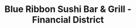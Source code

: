 ---
layout: place
title: "Blue Ribbon Sushi Bar & Grill - Financial District"
permalink: /new-york/new-york/blue-ribbon-sushi-bar-grill-financial-district.html
stateAbbr: NY
stateName: New York
cityName: New York
seo:
  name: "Blue Ribbon Sushi Bar & Grill - Financial District"
  type: Restaurant
  links: null
description: "Looking for sushi in New York, New York? Check out Blue Ribbon Sushi Bar & Grill - Financial District for a delightful Japanese dining experience. Enjoy a va..."
place_id: ChIJQ0zcVetbwokRV31aWICOGKk
photos:
  - name: >-
      places/ChIJQ0zcVetbwokRV31aWICOGKk/photos/AeeoHcI2ti4DF_EXRYlQD9wv_ESpdQJLBKKyUWInv2wUdpJeM1Va-wAFx5OzUV9Gdt8m3MyEHJIbPkmKl93KocVQDlvyg-dHPnG-QnZDRiwTbOvtiZG-CLwnZCK3T3N4WfA0_yBbCB8LP5O_bYgaKZ_ysI_lWqPUX7bvFWsJq2bMieJllGJFqvY3qbppuG6_zpg3YaM5wPHKufwMzxboZyRFw_gOyw8d0l9dAM0THzF_wmAjnI93pkEGpJlxR4dswcpPfWcXQbj7LbaQISA4wO_Fv5wg_SvLgOp18VuHFSuFi4LgfGkEd3LgRVlwhFaJ3uROPT5B_JAEbaOqNKoxyrsIEECBuYfQsuIAZ0aIZykLehAsJEK3GyzFw29kJ4rYhUXQytLTINEt8nvTpUHknBWFo9LJgWIRp4_flutB4kZt8lni5A
    widthPx: 800
    heightPx: 534
    authorAttributions:
      - displayName: Jaden Hasan
        uri: https://maps.google.com/maps/contrib/117183395728618723383
        photoUri: >-
          https://lh3.googleusercontent.com/a/ACg8ocLB0s6_FoeRPTZ6mIbpxmwOcEKfKbME3RmHrA2l6S6zW6N3tg=s100-p-k-no-mo
    flagContentUri: >-
      https://www.google.com/local/imagery/report/?cb_client=maps_api_places.places_api&image_key=!1e10!2sCIHM0ogKEICAgID41LuCGw&hl=en-US
    googleMapsUri: >-
      https://www.google.com/maps/place//data=!3m4!1e2!3m2!1sCIHM0ogKEICAgID41LuCGw!2e10!4m2!3m1!1s0x89c25beb55dc4c43:0xa9188e80585a7d57
  - name: >-
      places/ChIJQ0zcVetbwokRV31aWICOGKk/photos/AeeoHcLEGvBlyp9he6svYS6-10vfN04bRf2LowdwcypR9VkN4cyHjRhBv8ffsh5mfQCGtssJMf5_f5uZoTMSjGuJXSHQWqQGrKSkt2mte_CqM0gWeqe4Mau6wKQ7yPEg13yUm6vJyNuKiUkZmb6sdQQ7XeSJJ0a-vil9U0C1I9uaXhCemUz_vbOi5v8Myf8ZSEGHBk-RDCCm6bXAI1O7leZ-Sdg1pKfqqwsExu10fiL8sc3KwbHArbcBOqckvGNOFKQ9Bg6D8Mg_FSUHWYAv_4EVSBaQIHDe5VASN-PU9C1-HmaX1FpD7pO6cRLcqfFtTEf1JrCszDrHkFuzvNX4o_JVeYIqbXMSJu00lQJzwfVArQT9-dZDiD2df7xt48wstzBdlHQuWz0qrObt3ntDxWL2EX-xr4LSzTc6mH4R6R1paPa5dQ
    widthPx: 4032
    heightPx: 3024
    authorAttributions:
      - displayName: Marco Rosario Pasquali
        uri: https://maps.google.com/maps/contrib/106512126233405776007
        photoUri: >-
          https://lh3.googleusercontent.com/a-/ALV-UjU_x3ciUprWNd7lgj8Koqlo17U0AAt8bCUxmcFnXCBWC3uLlUXH=s100-p-k-no-mo
    flagContentUri: >-
      https://www.google.com/local/imagery/report/?cb_client=maps_api_places.places_api&image_key=!1e10!2sCIHM0ogKEICAgIDE0uCSXQ&hl=en-US
    googleMapsUri: >-
      https://www.google.com/maps/place//data=!3m4!1e2!3m2!1sCIHM0ogKEICAgIDE0uCSXQ!2e10!4m2!3m1!1s0x89c25beb55dc4c43:0xa9188e80585a7d57
  - name: >-
      places/ChIJQ0zcVetbwokRV31aWICOGKk/photos/AeeoHcI4VlE4obGFnrVJnU3TwM--466pbWh55rwB9Jx_qJQFXB8W91VKe0Tgw-42Xb4RDlmxrIs0JUY5lm-L7jViqcqSIsE_LMUvyTfdbw4rH2BgxOw9nKVIY9dmcmnCcjwWpai1dyeXDj2gkggS5ppkLJ_u0PjUtjI2HR9rIYFPKHFE8OVdwW58yxL5tfG3ODX3GZnbUP3eamUGr5wpyTsW1I6EddFefXU-0VuTr-E7J8GsMKvVpB6-dENU4riBW8Mwp_JamAkW2YQWsusS57-0zyYV9meX295DoF9oVEVYy-xo-A
    widthPx: 4800
    heightPx: 2199
    authorAttributions:
      - displayName: Blue Ribbon Federal Grill
        uri: https://maps.google.com/maps/contrib/110511128588803155662
        photoUri: >-
          https://lh3.googleusercontent.com/a-/ALV-UjVLz8MlGbQkfBNQJC-PG6mSz5Zk5L2MyFGRZAUR-1Xo0matJfM=s100-p-k-no-mo
    flagContentUri: >-
      https://www.google.com/local/imagery/report/?cb_client=maps_api_places.places_api&image_key=!1e10!2sAF1QipP2z91JoAwZv-1gULY84xlGBiCRFAGdW2PJJuax&hl=en-US
    googleMapsUri: >-
      https://www.google.com/maps/place//data=!3m4!1e2!3m2!1sAF1QipP2z91JoAwZv-1gULY84xlGBiCRFAGdW2PJJuax!2e10!4m2!3m1!1s0x89c25beb55dc4c43:0xa9188e80585a7d57
  - name: >-
      places/ChIJQ0zcVetbwokRV31aWICOGKk/photos/AeeoHcIgpT__vbFb_FzWk6B8HO4J1gV04733TFvOYuYIEBk_iJICMDIASKF2L15rMkofRLqFjU7rSJhgAAIuHCU0wWc8mgmv1jUGe0-cNtgAd7-hC59NySXSzXe6lmvw_jyRE9CT69UC_HVdV2FIgDxSBvGP5Qrq1GmuWWb8MciIXuo52qsYRxxTuHjwMtJNLOHNdwEoEdaVUNUFW0xIJ0kgLb3K6nsBlIX5sdYPSfoXY7Duo_W29qO48yfP3BfTYQ49QyYSYhR8XGbpx_vnDizbLLH0P8gcvXlF7R17HmfBS72Fw6c4tRHt_W2EM54qOJdlHPXbbTJarT9koorCR9KwDFoqj9ATelvhpDVrukGjt8GF3tZ7FnprIVL_A9S7jhSYFv6frf1PhQKBS02wEUyXSjzZTImM50pXdbaf3dcDGkt-OQ
    widthPx: 4032
    heightPx: 3024
    authorAttributions:
      - displayName: Flora Fiorillo
        uri: https://maps.google.com/maps/contrib/103346651663028684534
        photoUri: >-
          https://lh3.googleusercontent.com/a-/ALV-UjXqmfiLV6a04SoBzNbDd7v4wde3ED73xDq2cHMW04WYnohZj6yVPw=s100-p-k-no-mo
    flagContentUri: >-
      https://www.google.com/local/imagery/report/?cb_client=maps_api_places.places_api&image_key=!1e10!2sCIHM0ogKEICAgIC36I3zQw&hl=en-US
    googleMapsUri: >-
      https://www.google.com/maps/place//data=!3m4!1e2!3m2!1sCIHM0ogKEICAgIC36I3zQw!2e10!4m2!3m1!1s0x89c25beb55dc4c43:0xa9188e80585a7d57
  - name: >-
      places/ChIJQ0zcVetbwokRV31aWICOGKk/photos/AeeoHcLRdmq_eCirZs4-m9iuPRWafGqCQfhn0cuevKkg7Fd2SK4dc7SxqdzDqrdgEiaKqaXAVShvVH7RNX_n4XnRdfW4oB1IYi0f72F2e3XqXWW9HiKWE5-plb4z3ycOPbairiDeqpShSwitS1Racgt-3cOWQdYLDbRhP-Vk1klGFqGtPOP16SUF4vvCxLXgSlaDjjFeTwpqDpmOSN3HFx4awta3HS3neX2gEV_QLAWIHSZpPTpD31wGM7zp-nAcOO39t-Vo5IT7VNoDHW6A778b9lgE5JGTf-k9ELcrMPifkrS4D2H3-qKOLPRopQqgvbTJ9tNatwgJIRqNPsZWfUgvnnD3M1-PwRZpAkcQSgtUy89mimELgmaxjpRqg18L7XAeVBTOlYy4Yv_1xp_2lglVYhROTFBUr2dkO2K3V3sA5SRhSA
    widthPx: 4080
    heightPx: 3072
    authorAttributions:
      - displayName: Todd Cohen
        uri: https://maps.google.com/maps/contrib/107140309854045839068
        photoUri: >-
          https://lh3.googleusercontent.com/a-/ALV-UjUOoo9r0MoCFlYFECZtW5CjcPDk6pgL65puAp_a7FGQt-yOqZWzGQ=s100-p-k-no-mo
    flagContentUri: >-
      https://www.google.com/local/imagery/report/?cb_client=maps_api_places.places_api&image_key=!1e10!2sCIHM0ogKEICAgIDL48zyUg&hl=en-US
    googleMapsUri: >-
      https://www.google.com/maps/place//data=!3m4!1e2!3m2!1sCIHM0ogKEICAgIDL48zyUg!2e10!4m2!3m1!1s0x89c25beb55dc4c43:0xa9188e80585a7d57
  - name: >-
      places/ChIJQ0zcVetbwokRV31aWICOGKk/photos/AeeoHcKBTxYFEQnd6f28OWFEwA8KF4hE3t9W8A9l9BedFaoJ87DK6br-tYchqyPB1h5nSH-_7D11X0_tJXB-zE0EMs0mn28ufaejEDDhOX7ToQ8e4vNOUiehIOYPYm3b034Gf4bxH0CHRz-iibnlIMNI3TgJKEaqzCT3XTiVbQ7zVQ10_ml_PVEuohB8IU10looP8mUIOz5Ej5IOJtJhf8_wJOGThXUFd0yrWNSuxFZtoUBzP9waalnomAxjawH0cgEL_s02jkK2_ecshOWm7tTCG51OARs0GfTufs5FPJ5Y27YpK8I-o7POEA-IuCwmC9sINFsbZKGpOGszOoCS0LYavZxs0iF6HNBmQavSGVDgR7TUVKG0BYqKzyg4kVQF8XoN5CKxYZMZL3PByUJNITJWZH2HNT3YA_c5vMRxKQZJHPFWOxd9
    widthPx: 3024
    heightPx: 4032
    authorAttributions:
      - displayName: Sara
        uri: https://maps.google.com/maps/contrib/106466772730502199649
        photoUri: >-
          https://lh3.googleusercontent.com/a/ACg8ocK60u59MrI6tA8KgKXNZT91-F4B-KMuLNypCib8yCSUADwgcSJf=s100-p-k-no-mo
    flagContentUri: >-
      https://www.google.com/local/imagery/report/?cb_client=maps_api_places.places_api&image_key=!1e10!2sCIHM0ogKEICAgICHndWl7gE&hl=en-US
    googleMapsUri: >-
      https://www.google.com/maps/place//data=!3m4!1e2!3m2!1sCIHM0ogKEICAgICHndWl7gE!2e10!4m2!3m1!1s0x89c25beb55dc4c43:0xa9188e80585a7d57
  - name: >-
      places/ChIJQ0zcVetbwokRV31aWICOGKk/photos/AeeoHcL-DZFrw_8ihVCkBd4DFrzM1Bqj9lb-nyr-ivZOu3rovFUl1JCKRha90-0M0rdFLcQO8zmPvkMXKR-yJEZDjfrppSSHr8AMi7W6nlFRZEKnz0d_xK7W3AIW_aorI3OBiJO6Ot0WWkae2x93uPK_4bie9Gpo5HTXczosJtNZ7-uEalk-GnrLp1fFY_dxRobxq-kLhK983dw60etyQ_xJe-Wl7upWOPm-FYoabsg0ZwcGfXIsVzEmCz9C8Wv9C-U55-FvUENXQLQpNsNDxi6w76Xpz01OKqDBbkqQCCjuaMvCTFNDH5Da1nyfV29hyBPCl2z3lAGHNG8SCX9OpKXC44h4vHzgRax-LeaY5tu0xayKKi87Cc9-WRy6UfygCkJ9-rM3iWTfa2M9qZ-fT9ZAZUo7lc4eD7ryDM0N0mkeRa0ZK2Sl
    widthPx: 4032
    heightPx: 3024
    authorAttributions:
      - displayName: Andres Leonardo Rodriguez Ramirez
        uri: https://maps.google.com/maps/contrib/115976497115225359649
        photoUri: >-
          https://lh3.googleusercontent.com/a-/ALV-UjVEYOw5YTnNBcVz841XzTrgJzBmaPQ7T-Vj0dOyNiPi5EVr4GMi=s100-p-k-no-mo
    flagContentUri: >-
      https://www.google.com/local/imagery/report/?cb_client=maps_api_places.places_api&image_key=!1e10!2sCIHM0ogKEICAgIDLr6DzqQE&hl=en-US
    googleMapsUri: >-
      https://www.google.com/maps/place//data=!3m4!1e2!3m2!1sCIHM0ogKEICAgIDLr6DzqQE!2e10!4m2!3m1!1s0x89c25beb55dc4c43:0xa9188e80585a7d57
  - name: >-
      places/ChIJQ0zcVetbwokRV31aWICOGKk/photos/AeeoHcJNjn6beX0gi1X969vQfCpsyX82HPIHowiJB4AyDMoA0hiUD02XCDD0PDQ2aeDf0wjI2IL_NxTc2Muvk7CfS0U3y_RzLs6Fh6Te3838uBmZPWm8x8CCEH6ZAFtZZAer2_5DqMOxrz8Pa6_qVW5MvRTf8_AvVJRFyHXfixkE3YdWNMAh7jabU3zHnCa5NkPmcUdUg6Ks9GXCvgTyIzkmUllrgJ-1FnL20q4KayQIlw6EotM7PDE0i1aZv0O0KwqvzLVOofjoUahHmlCc8TgVxBPUWcTlqWwfdcyp2rsBwqytiTUNta4xgzcUYtZMnoMf8-9J2S41ZAtYjfdDsjvUUB52A9tYIRv5vUsxttvoMg-Dqd7He0OyY9pW5bBIw5ZaxobiS09zs1oWYoNKR-ERqKbnQBl0pSYaoAJiVnLPJc2o4A
    widthPx: 4032
    heightPx: 3024
    authorAttributions:
      - displayName: Eugene K
        uri: https://maps.google.com/maps/contrib/110604540765018384435
        photoUri: >-
          https://lh3.googleusercontent.com/a/ACg8ocKDt9Kp5UZHiMcKxXuHnzwCdrap47QWzWCWTaek8IKx4TfuzWFR=s100-p-k-no-mo
    flagContentUri: >-
      https://www.google.com/local/imagery/report/?cb_client=maps_api_places.places_api&image_key=!1e10!2sCIHM0ogKEICAgICkjO_LdQ&hl=en-US
    googleMapsUri: >-
      https://www.google.com/maps/place//data=!3m4!1e2!3m2!1sCIHM0ogKEICAgICkjO_LdQ!2e10!4m2!3m1!1s0x89c25beb55dc4c43:0xa9188e80585a7d57
  - name: >-
      places/ChIJQ0zcVetbwokRV31aWICOGKk/photos/AeeoHcK2aTQhHhhTCWRnprk57hvE2Odn71feEEJvF5jgandxgClGgnxtwk2WF2HohA26WJZPyLIyAIzHbuMyOXCCzcTuY3ov82lbpr_gKX0SZ47YDcXLg7LhdcLGe2lL4dHBXP1zOIp9Qhy3evIQRJAZZ2CoQmNifFFawPzDsIDh2PlATEJJVYibx734nUCaPhZEg3WIXif3XqhsrAiyDB5_DJPoLx_JwRwYSHDj8aP4n-mKZ4QWd3ki5BPA2za04JZpRIXxpPJqr1r-vOW-3E4KhvIG6EUdYYji-ZksPl2FBIMz50byVJTmfqH-sKjiTi7h6h2iIxUjdhg7Rufj1FkB2MmRiuco8BuSNvIEw3xg-xDNz5C-9j1aa2iTDt2CYJkFxrEYxPd302ugkaAf2AFcvdkhIPt5p1DzgmH0-HrNg6S7nQ
    widthPx: 3000
    heightPx: 4000
    authorAttributions:
      - displayName: Toni
        uri: https://maps.google.com/maps/contrib/105745369021895046521
        photoUri: >-
          https://lh3.googleusercontent.com/a-/ALV-UjUp_kwVgQABCCjTeIDTcx4AhNQ37rCHOQX0tzrYqCECM7ENjow7yA=s100-p-k-no-mo
    flagContentUri: >-
      https://www.google.com/local/imagery/report/?cb_client=maps_api_places.places_api&image_key=!1e10!2sCIHM0ogKEICAgICO99rlbg&hl=en-US
    googleMapsUri: >-
      https://www.google.com/maps/place//data=!3m4!1e2!3m2!1sCIHM0ogKEICAgICO99rlbg!2e10!4m2!3m1!1s0x89c25beb55dc4c43:0xa9188e80585a7d57
  - name: >-
      places/ChIJQ0zcVetbwokRV31aWICOGKk/photos/AeeoHcL8xUSfMdSH8Btf4oB7yeYY_EseKsH28B8m3feT7MTKKoWFjBLl0f4yME4qb1ngIx--XWbdHFtD7aimuV7AbwFw3IydncqO4hTUboF2iWUre00X0bG0zhKGZoHns-AYfrda7Au1cxCFDCSWFnAF-6CJuFyz82KKH6CDiU20NO6-hbC4YxQrxgFHltLTdk-b-J6rkCbQ9MiNRbBFeLHkblLJSnqyeWnHqeJ5mT4rGgY42Kvjgy3TTVAiz7bMzRstFz-9FzYHxm57yM9T0j5Vo1wdyI-2YnBUrdFhl9kUN5kDL6IK7N0ysHgBvL_tYJn54HqHXcSUjM4MCuW0y3fydwv9R5AXHrH7-f-8KVsxoxGWG_1N70Y2BkTT79u_hdkmcukDZyg56TPjQxD-p4tH4mOe_Gtse_s3WSjYEl49JpVnDzXz
    widthPx: 3600
    heightPx: 4800
    authorAttributions:
      - displayName: Keumdal Jung
        uri: https://maps.google.com/maps/contrib/106231171007078458052
        photoUri: >-
          https://lh3.googleusercontent.com/a-/ALV-UjVeMdHxPUtofiP9_NrNqVv3U-ZtIm5QmTXjsNXBtt5x1uih67GE=s100-p-k-no-mo
    flagContentUri: >-
      https://www.google.com/local/imagery/report/?cb_client=maps_api_places.places_api&image_key=!1e10!2sCIHM0ogKEICAgIDPjPGIjwE&hl=en-US
    googleMapsUri: >-
      https://www.google.com/maps/place//data=!3m4!1e2!3m2!1sCIHM0ogKEICAgIDPjPGIjwE!2e10!4m2!3m1!1s0x89c25beb55dc4c43:0xa9188e80585a7d57
address: 84 William St, New York, NY 10038, USA
street: 84 William St
city: New York
state: NY
zip: '10038'
country: USA
neighborhood: null
latitude: '40.708005'
longitude: '-74.007726'
accessibility_options:
  wheelchairAccessibleParking: false
  wheelchairAccessibleEntrance: true
  wheelchairAccessibleRestroom: true
  wheelchairAccessibleSeating: true
business_status: OPERATIONAL
name: Blue Ribbon Sushi Bar & Grill - Financial District
google_maps_links:
  directionsUri: >-
    https://www.google.com/maps/dir//''/data=!4m7!4m6!1m1!4e2!1m2!1m1!1s0x89c25beb55dc4c43:0xa9188e80585a7d57!3e0
  placeUri: https://maps.google.com/?cid=12184645473740160343
  writeAReviewUri: >-
    https://www.google.com/maps/place//data=!4m3!3m2!1s0x89c25beb55dc4c43:0xa9188e80585a7d57!12e1
  reviewsUri: >-
    https://www.google.com/maps/place//data=!4m4!3m3!1s0x89c25beb55dc4c43:0xa9188e80585a7d57!9m1!1b1
  photosUri: >-
    https://www.google.com/maps/place//data=!4m3!3m2!1s0x89c25beb55dc4c43:0xa9188e80585a7d57!10e5
primary_type: Japanese Restaurant
opening_hours:
  regular: null
  current: null
secondary_opening_hours:
  regular:
    weekdayDescriptions: null
    type: null
  current:
    weekdayDescriptions: null
    type: null
phone: null
price_level: null
price_range: null
rating: null
rating_count: 0
website: null
reviews: null
parking_options: null
payment_options: null
allow_dogs: null
curbside_pickup: null
delivery: null
dine_in: null
good_for_children: null
good_for_groups: null
good_for_sports: null
live_music: null
menu_for_children: null
outdoor_seating: null
reservable: null
restroom: null
serves_beer: null
serves_breakfast: null
serves_brunch: null
serves_cocktails: null
serves_coffee: null
serves_dinner: null
serves_dessert: null
serves_lunch: null
serves_vegetarian_food: null
serves_wine: null
takeout: null
summary: null

---